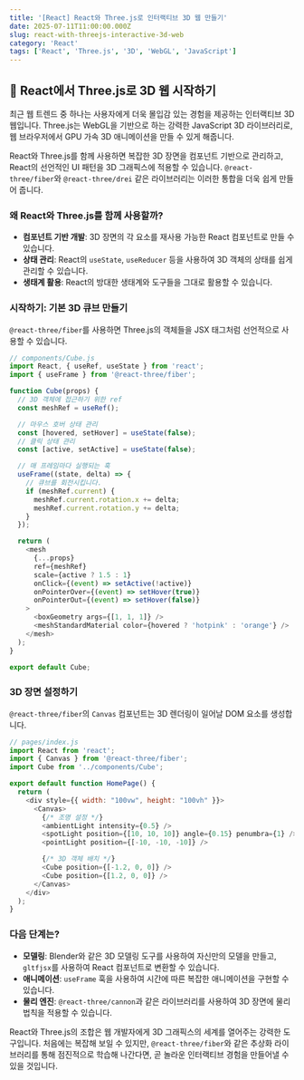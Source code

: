 ```yaml
---
title: '[React] React와 Three.js로 인터랙티브 3D 웹 만들기'
date: 2025-07-11T11:00:00.000Z
slug: react-with-threejs-interactive-3d-web
category: 'React'
tags: ['React', 'Three.js', '3D', 'WebGL', 'JavaScript']
---
```


## 🚀 React에서 Three.js로 3D 웹 시작하기

최근 웹 트렌드 중 하나는 사용자에게 더욱 몰입감 있는 경험을 제공하는 인터랙티브 3D 웹입니다. Three.js는 WebGL을 기반으로 하는 강력한 JavaScript 3D 라이브러리로, 웹 브라우저에서 GPU 가속 3D 애니메이션을 만들 수 있게 해줍니다.

React와 Three.js를 함께 사용하면 복잡한 3D 장면을 컴포넌트 기반으로 관리하고, React의 선언적인 UI 패턴을 3D 그래픽스에 적용할 수 있습니다. `@react-three/fiber`와 `@react-three/drei` 같은 라이브러리는 이러한 통합을 더욱 쉽게 만들어 줍니다.

### 왜 React와 Three.js를 함께 사용할까?

-   **컴포넌트 기반 개발**: 3D 장면의 각 요소를 재사용 가능한 React 컴포넌트로 만들 수 있습니다.
-   **상태 관리**: React의 `useState`, `useReducer` 등을 사용하여 3D 객체의 상태를 쉽게 관리할 수 있습니다.
-   **생태계 활용**: React의 방대한 생태계와 도구들을 그대로 활용할 수 있습니다.

### 시작하기: 기본 3D 큐브 만들기

`@react-three/fiber`를 사용하면 Three.js의 객체들을 JSX 태그처럼 선언적으로 사용할 수 있습니다.

```javascript
// components/Cube.js
import React, { useRef, useState } from 'react';
import { useFrame } from '@react-three/fiber';

function Cube(props) {
  // 3D 객체에 접근하기 위한 ref
  const meshRef = useRef();

  // 마우스 호버 상태 관리
  const [hovered, setHover] = useState(false);
  // 클릭 상태 관리
  const [active, setActive] = useState(false);

  // 매 프레임마다 실행되는 훅
  useFrame((state, delta) => {
    // 큐브를 회전시킵니다.
    if (meshRef.current) {
      meshRef.current.rotation.x += delta;
      meshRef.current.rotation.y += delta;
    }
  });

  return (
    <mesh
      {...props}
      ref={meshRef}
      scale={active ? 1.5 : 1}
      onClick={(event) => setActive(!active)}
      onPointerOver={(event) => setHover(true)}
      onPointerOut={(event) => setHover(false)}
    >
      <boxGeometry args={[1, 1, 1]} />
      <meshStandardMaterial color={hovered ? 'hotpink' : 'orange'} />
    </mesh>
  );
}

export default Cube;
```

### 3D 장면 설정하기

`@react-three/fiber`의 `Canvas` 컴포넌트는 3D 렌더링이 일어날 DOM 요소를 생성합니다.

```javascript
// pages/index.js
import React from 'react';
import { Canvas } from '@react-three/fiber';
import Cube from '../components/Cube';

export default function HomePage() {
  return (
    <div style={{ width: "100vw", height: "100vh" }}>
      <Canvas>
        {/* 조명 설정 */}
        <ambientLight intensity={0.5} />
        <spotLight position={[10, 10, 10]} angle={0.15} penumbra={1} />
        <pointLight position={[-10, -10, -10]} />

        {/* 3D 객체 배치 */}
        <Cube position={[-1.2, 0, 0]} />
        <Cube position={[1.2, 0, 0]} />
      </Canvas>
    </div>
  );
}
```

### 다음 단계는?

-   **모델링**: Blender와 같은 3D 모델링 도구를 사용하여 자신만의 모델을 만들고, `gltfjsx`를 사용하여 React 컴포넌트로 변환할 수 있습니다.
-   **애니메이션**: `useFrame` 훅을 사용하여 시간에 따른 복잡한 애니메이션을 구현할 수 있습니다.
-   **물리 엔진**: `@react-three/cannon`과 같은 라이브러리를 사용하여 3D 장면에 물리 법칙을 적용할 수 있습니다.

React와 Three.js의 조합은 웹 개발자에게 3D 그래픽스의 세계를 열어주는 강력한 도구입니다. 처음에는 복잡해 보일 수 있지만, `@react-three/fiber`와 같은 추상화 라이브러리를 통해 점진적으로 학습해 나간다면, 곧 놀라운 인터랙티브 경험을 만들어낼 수 있을 것입니다.